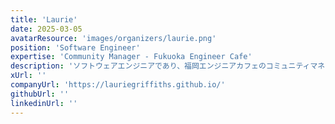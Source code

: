 ```yaml
---
title: 'Laurie'
date: 2025-03-05
avatarResource: 'images/organizers/laurie.png'
position: 'Software Engineer'
expertise: 'Community Manager - Fukuoka Engineer Cafe'
description: 'ソフトウェアエンジニアであり、福岡エンジニアカフェのコミュニティマネージャーでもあります。'
xUrl: ''
companyUrl: 'https://lauriegriffiths.github.io/'
githubUrl: ''
linkedinUrl: ''
---
```

